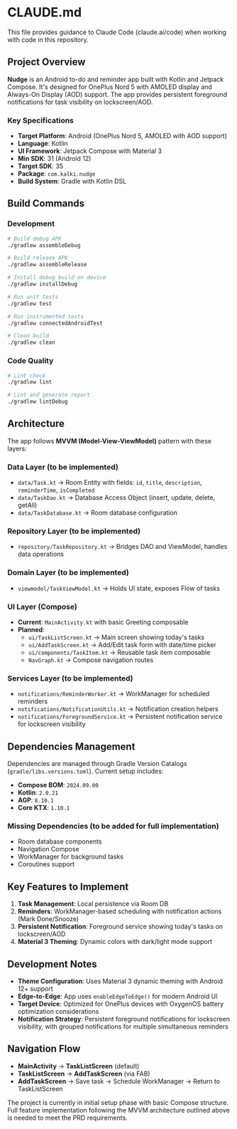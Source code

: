 # CLAUDE.md

This file provides guidance to Claude Code (claude.ai/code) when working with code in this repository.

## Project Overview

**Nudge** is an Android to-do and reminder app built with Kotlin and Jetpack Compose. It's designed for OnePlus Nord 5 with AMOLED display and Always-On Display (AOD) support. The app provides persistent foreground notifications for task visibility on lockscreen/AOD.

### Key Specifications
- **Target Platform**: Android (OnePlus Nord 5, AMOLED with AOD support)
- **Language**: Kotlin
- **UI Framework**: Jetpack Compose with Material 3
- **Min SDK**: 31 (Android 12)
- **Target SDK**: 35
- **Package**: `com.kalki.nudge`
- **Build System**: Gradle with Kotlin DSL

## Build Commands

### Development
```bash
# Build debug APK
./gradlew assembleDebug

# Build release APK
./gradlew assembleRelease

# Install debug build on device
./gradlew installDebug

# Run unit tests
./gradlew test

# Run instrumented tests
./gradlew connectedAndroidTest

# Clean build
./gradlew clean
```

### Code Quality
```bash
# Lint check
./gradlew lint

# Lint and generate report
./gradlew lintDebug
```

## Architecture

The app follows **MVVM (Model-View-ViewModel)** pattern with these layers:

### Data Layer (to be implemented)
- `data/Task.kt` → Room Entity with fields: `id`, `title`, `description`, `reminderTime`, `isCompleted`
- `data/TaskDao.kt` → Database Access Object (insert, update, delete, getAll)
- `data/TaskDatabase.kt` → Room database configuration

### Repository Layer (to be implemented)
- `repository/TaskRepository.kt` → Bridges DAO and ViewModel, handles data operations

### Domain Layer (to be implemented)
- `viewmodel/TaskViewModel.kt` → Holds UI state, exposes Flow of tasks

### UI Layer (Compose)
- **Current**: `MainActivity.kt` with basic Greeting composable
- **Planned**: 
  - `ui/TaskListScreen.kt` → Main screen showing today's tasks
  - `ui/AddTaskScreen.kt` → Add/Edit task form with date/time picker
  - `ui/components/TaskItem.kt` → Reusable task item composable
  - `NavGraph.kt` → Compose navigation routes

### Services Layer (to be implemented)
- `notifications/ReminderWorker.kt` → WorkManager for scheduled reminders
- `notifications/NotificationUtils.kt` → Notification creation helpers
- `notifications/ForegroundService.kt` → Persistent notification service for lockscreen visibility

## Dependencies Management

Dependencies are managed through Gradle Version Catalogs (`gradle/libs.versions.toml`). Current setup includes:
- **Compose BOM**: `2024.09.00`
- **Kotlin**: `2.0.21`
- **AGP**: `8.10.1`
- **Core KTX**: `1.10.1`

### Missing Dependencies (to be added for full implementation)
- Room database components
- Navigation Compose
- WorkManager for background tasks
- Coroutines support

## Key Features to Implement

1. **Task Management**: Local persistence via Room DB
2. **Reminders**: WorkManager-based scheduling with notification actions (Mark Done/Snooze)
3. **Persistent Notification**: Foreground service showing today's tasks on lockscreen/AOD
4. **Material 3 Theming**: Dynamic colors with dark/light mode support

## Development Notes

- **Theme Configuration**: Uses Material 3 dynamic theming with Android 12+ support
- **Edge-to-Edge**: App uses `enableEdgeToEdge()` for modern Android UI
- **Target Device**: Optimized for OnePlus devices with OxygenOS battery optimization considerations
- **Notification Strategy**: Persistent foreground notifications for lockscreen visibility, with grouped notifications for multiple simultaneous reminders

## Navigation Flow

- **MainActivity** → **TaskListScreen** (default)
- **TaskListScreen** → **AddTaskScreen** (via FAB)
- **AddTaskScreen** → Save task → Schedule WorkManager → Return to TaskListScreen

The project is currently in initial setup phase with basic Compose structure. Full feature implementation following the MVVM architecture outlined above is needed to meet the PRD requirements.